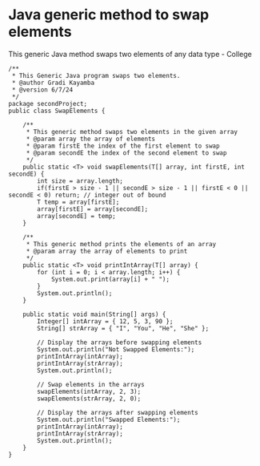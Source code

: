 # Java generic method to swap elements
This generic Java method swaps two elements of any data type - College

    /**
     * This Generic Java program swaps two elements.
     * @author Gradi Kayamba
     * @version 6/7/24
     */
    package secondProject;
    public class SwapElements {
    
        /**
         * This generic method swaps two elements in the given array
         * @param array the array of elements
         * @param firstE the index of the first element to swap
         * @param secondE the index of the second element to swap
         */
        public static <T> void swapElements(T[] array, int firstE, int secondE) {
        	int size = array.length;
        	if(firstE > size - 1 || secondE > size - 1 || firstE < 0 || secondE < 0) return; // integer out of bound
            T temp = array[firstE];
            array[firstE] = array[secondE];
            array[secondE] = temp;
        }
    
        /**
         * This generic method prints the elements of an array
         * @param array the array of elements to print
         */
        public static <T> void printIntArray(T[] array) {
            for (int i = 0; i < array.length; i++) {
                System.out.print(array[i] + " ");
            }
            System.out.println();
        }
    
        public static void main(String[] args) {
            Integer[] intArray = { 12, 5, 3, 90 };
            String[] strArray = { "I", "You", "He", "She" };
    
            // Display the arrays before swapping elements
            System.out.println("Not Swapped Elements:");
            printIntArray(intArray);
            printIntArray(strArray);
            System.out.println();
    
            // Swap elements in the arrays
            swapElements(intArray, 2, 3);
            swapElements(strArray, 2, 0);
    
            // Display the arrays after swapping elements
            System.out.println("Swapped Elements:");
            printIntArray(intArray);
            printIntArray(strArray);
            System.out.println();
        }
    }
